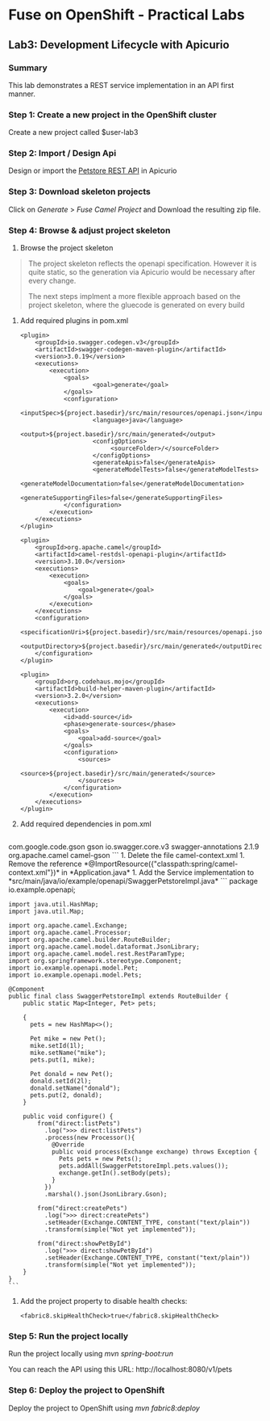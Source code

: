 # Fuse on OpenShift - Practical Labs

## Lab3: Development Lifecycle with Apicurio

### Summary
This lab demonstrates a REST service implementation in an API first manner.

### Step 1: Create a new project in the OpenShift cluster
Create a new project called $user-lab3

### Step 2: Import / Design Api
Design or import the [Petstore REST API](petstore.json) in Apicurio

### Step 3: Download skeleton projects
Click on *Generate* > *Fuse Camel Project* and Download the resulting zip file.

### Step 4: Browse & adjust project skeleton
1. Browse the project skeleton
> The project skeleton reflects the openapi specification. However it is quite static, so the generation via Apicurio would be necessary after every change.
>
> The next steps implment a more flexible approach based on the project skeleton, where the gluecode is generated on every build
1. Add required plugins in pom.xml
	```
	<plugin>
		<groupId>io.swagger.codegen.v3</groupId>
		<artifactId>swagger-codegen-maven-plugin</artifactId>
		<version>3.0.19</version>
		<executions>
			<execution>
				<goals>
						<goal>generate</goal>
				</goals>
				<configuration>
						<inputSpec>${project.basedir}/src/main/resources/openapi.json</inputSpec>
						<language>java</language>
						<output>${project.basedir}/src/main/generated</output>
						<configOptions>
							 <sourceFolder>/</sourceFolder>
						</configOptions>
						<generateApis>false</generateApis>
						<generateModelTests>false</generateModelTests>
						<generateModelDocumentation>false</generateModelDocumentation>
						<generateSupportingFiles>false</generateSupportingFiles>
				</configuration>
			</execution>
		</executions>
	</plugin>

	<plugin>
		<groupId>org.apache.camel</groupId>
		<artifactId>camel-restdsl-openapi-plugin</artifactId>
		<version>3.10.0</version>
		<executions>
			<execution>
				<goals>
					<goal>generate</goal>
				</goals>
			</execution>
		</executions>
		<configuration>
			<specificationUri>${project.basedir}/src/main/resources/openapi.json</specificationUri>
			<outputDirectory>${project.basedir}/src/main/generated</outputDirectory>
		</configuration>
	</plugin>

	<plugin>
		<groupId>org.codehaus.mojo</groupId>
		<artifactId>build-helper-maven-plugin</artifactId>
		<version>3.2.0</version>
		<executions>
			<execution>
				<id>add-source</id>
				<phase>generate-sources</phase>
				<goals>
					<goal>add-source</goal>
				</goals>
				<configuration>
					<sources>
						<source>${project.basedir}/src/main/generated</source>
					</sources>
				</configuration>
			</execution>
		</executions>
	</plugin>
	```
1. Add required dependencies in pom.xml
	```
  <dependency>
		<groupId>com.google.code.gson</groupId>
		<artifactId>gson</artifactId>
	</dependency>
	<dependency>
	    <groupId>io.swagger.core.v3</groupId>
	    <artifactId>swagger-annotations</artifactId>
	    <version>2.1.9</version>
	</dependency>
	<dependency>
		<groupId>org.apache.camel</groupId>
		<artifactId>camel-gson</artifactId>
  </dependency>
	```
1. Delete the file camel-context.xml
 1. Remove the reference *@ImportResource({"classpath:spring/camel-context.xml"})* in *Application.java*
1. Add the Service implementation to *src/main/java/io/example/openapi/SwaggerPetstoreImpl.java*
	```
	package io.example.openapi;

	import java.util.HashMap;
	import java.util.Map;

	import org.apache.camel.Exchange;
	import org.apache.camel.Processor;
	import org.apache.camel.builder.RouteBuilder;
	import org.apache.camel.model.dataformat.JsonLibrary;
	import org.apache.camel.model.rest.RestParamType;
	import org.springframework.stereotype.Component;
	import io.example.openapi.model.Pet;
	import io.example.openapi.model.Pets;

	@Component
	public final class SwaggerPetstoreImpl extends RouteBuilder {
	    public static Map<Integer, Pet> pets;

	    {
	      pets = new HashMap<>();

	      Pet mike = new Pet();
	      mike.setId(1l);
	      mike.setName("mike");
	      pets.put(1, mike);

	      Pet donald = new Pet();
	      donald.setId(2l);
	      donald.setName("donald");
	      pets.put(2, donald);
	    }

	    public void configure() {
	        from("direct:listPets")
	          .log(">>> direct:listPets")
	          .process(new Processor(){
	            @Override
	            public void process(Exchange exchange) throws Exception {
	              Pets pets = new Pets();
	              pets.addAll(SwaggerPetstoreImpl.pets.values());
	              exchange.getIn().setBody(pets);
	            }
	          })
	          .marshal().json(JsonLibrary.Gson);

	        from("direct:createPets")
	          .log(">>> direct:createPets")
	          .setHeader(Exchange.CONTENT_TYPE, constant("text/plain"))
	          .transform(simple("Not yet implemented"));

	        from("direct:showPetById")
	          .log(">>> direct:showPetById")
	          .setHeader(Exchange.CONTENT_TYPE, constant("text/plain"))
	          .transform(simple("Not yet implemented"));
	    }
	}
	```
1. Add the project property to disable health checks:
	```
	<fabric8.skipHealthCheck>true</fabric8.skipHealthCheck>
	```

### Step 5: Run the project locally
Run the project locally using *mvn spring-boot:run*

You can reach the API using this URL: http://localhost:8080/v1/pets

### Step 6: Deploy the project to OpenShift
Deploy the project to OpenShift using *mvn fabric8:deploy*
